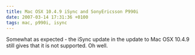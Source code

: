 ```yaml
---
title: Mac OSX 10.4.9 iSync and SonyEricsson P990i
date: 2007-03-14 17:31:36 +0100
tags: mac, p990i, isync
---
```


Somewhat as expected - the iSync update in the update to Mac OSX 10.4.9 still gives that it is not supported. Oh well.
